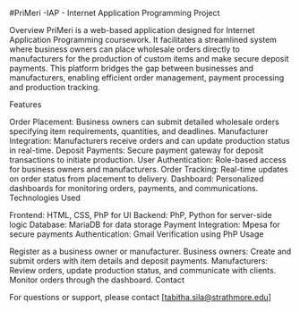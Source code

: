#PriMeri -IAP - Internet Application Programming Project



Overview PriMeri is a web-based application designed for Internet Application Programming coursework. It facilitates a streamlined system where business owners can place wholesale orders directly to manufacturers for the production of custom items and make secure deposit payments. This platform bridges the gap between businesses and manufacturers, enabling efficient order management, payment processing and production tracking.

Features

Order Placement: Business owners can submit detailed wholesale orders specifying item requirements, quantities, and deadlines.
Manufacturer Integration: Manufacturers receive orders and can update production status in real-time.
Deposit Payments: Secure payment gateway for deposit transactions to initiate production.
User Authentication: Role-based access for business owners and manufacturers.
Order Tracking: Real-time updates on order status from placement to delivery.
Dashboard: Personalized dashboards for monitoring orders, payments, and communications.
Technologies Used

Frontend: HTML, CSS, PhP for UI
Backend: PhP, Python for server-side logic
Database: MariaDB for data storage
Payment Integration: Mpesa for secure payments
Authentication: Gmail Verification using PhP
Usage

Register as a business owner or manufacturer.
Business owners: Create and submit orders with item details and deposit payments.
Manufacturers: Review orders, update production status, and communicate with clients.
Monitor orders through the dashboard.
Contact

For questions or support, please contact [tabitha.sila@strathmore.edu]
